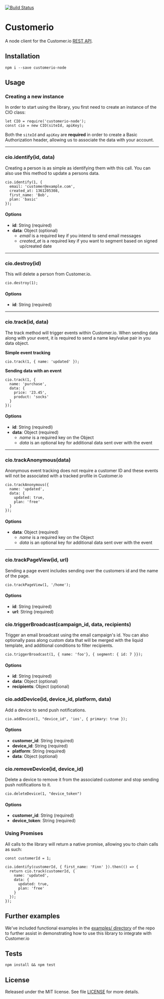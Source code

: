 [![Build Status](https://travis-ci.org/customerio/customerio-node.svg)](https://travis-ci.org/customerio/customerio-node)

# Customerio

A node client for the Customer.io [REST API](https://learn.customer.io/api/).

## Installation

```
npm i --save customerio-node
```

## Usage

### Creating a new instance

In order to start using the library, you first need to create an instance of the CIO class:

```
let CIO = require('customerio-node');
const cio = new CIO(siteId, apiKey);
```

Both the `siteId` and `apiKey` are **required** in order to create a Basic Authorization header, allowing us to associate the data with your account.

---

### cio.identify(id, data)

Creating a person is as simple as identifying them with this call. You can also use this method to update a persons data.

```
cio.identify(1, {
  email: 'customer@example.com',
  created_at: 1361205308,
  first_name: 'Bob',
  plan: 'basic'
});
```

#### Options

- **id**: String (required)
- **data**: Object (optional)
  - _email_ is a required key if you intend to send email messages
  - _created\_at_ is a required key if you want to segment based on signed up/created date

---

### cio.destroy(id)

This will delete a person from Customer.io.

```
cio.destroy(1);
```

#### Options

* **id**: String (required)

---

### cio.track(id, data)

The track method will trigger events within Customer.io. When sending data along with your event, it is required to send a name key/value pair in you data object.

**Simple event tracking**

```
cio.track(1, { name: 'updated' });
```

**Sending data with an event**

```
cio.track(1, {
  name: 'purchase',
  data: {
    price: '23.45',
    product: 'socks'
  }
});
```

#### Options

* **id**: String (requiredl)
* **data**: Object (required)
  * _name_ is a required key on the Object
  * _data_ is an optional key for additional data sent over with the event

---

### cio.trackAnonymous(data)

Anonymous event tracking does not require a customer ID and these events will not be associated with a tracked profile in Customer.io

```
cio.trackAnonymous({
  name: 'updated',
  data: {
    updated: true,
    plan: 'free'
  }
});
```

#### Options

* **data**: Object (required)
  * _name_ is a required key on the Object
  * _data_ is an optional key for additional data sent over with the event

---

### cio.trackPageView(id, url)

Sending a page event includes sending over the customers id and the name of the page.

```
cio.trackPageView(1, '/home');
```

#### Options

* **id**: String (required)
* **url**: String (required)

### cio.triggerBroadcast(campaign_id, data, recipients)

Trigger an email broadcast using the email campaign's id. You can also optionally pass along custom data that will be merged with the liquid template, and additional conditions to filter recipients.

```
cio.triggerBroadcast(1, { name: 'foo'}, { segment: { id: 7 }});
```

#### Options

* **id**: String (required)
* **data**: Object (optional)
* **recipients**: Object (optional)

### cio.addDevice(id, device_id, platform, data)
Add a device to send push notifications.

```
cio.addDevice(1, "device_id", 'ios', { primary: true });
```

#### Options

* **customer_id**: String (required)
* **device_id**: String (required)
* **platform**: String (required)
* **data**: Object (optional)

### cio.removeDevice(id, device_id)
Delete a device to remove it from the associated customer and stop sending push notifications to it.

```
cio.deleteDevice(1, "device_token")
```

#### Options

* **customer_id**: String (required)
* **device_token**: String (required)

### Using Promises

All calls to the library will return a native promise, allowing you to chain calls as such:

```
const customerId = 1;

cio.identify(customerId, { first_name: 'Finn' }).then(() => {
  return cio.track(customerId, {
    name: 'updated',
    data: {
      updated: true,
      plan: 'free'
    }
  });
});
```

## Further examples

We've included functional examples in the [examples/ directory](https://github.com/customerio/customerio-node/tree/master/examples) of the repo to further assist in demonstrating how to use this library to integrate with Customer.io

## Tests

```
npm install && npm test
```

## License

Released under the MIT license. See file [LICENSE](LICENSE) for more details.
